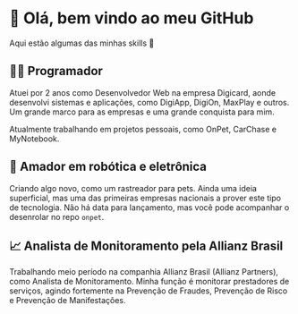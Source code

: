 # 👋 Olá, bem vindo ao meu GitHub

Aqui estão algumas das minhas skills 💪

## 👨‍💻 Programador

Atuei por 2 anos como Desenvolvedor Web na empresa Digicard, aonde desenvolvi sistemas e aplicações, como DigiApp, DigiOn, MaxPlay e outros. Um grande marco para as empresas e uma grande conquista para mim. 

Atualmente trabalhando em projetos pessoais, como OnPet, CarChase e MyNotebook. 

## 🤖 Amador em robótica e eletrônica

Criando algo novo, como um rastreador para pets. Ainda uma ideia superficial, mas uma das primeiras empresas nacionais a prover este tipo de tecnologia. Não há data para lançamento, mas você pode acompanhar o desenrolar no repo `onpet`.

## 📈 Analista de Monitoramento pela Allianz Brasil

Trabalhando meio período na companhia Allianz Brasil (Allianz Partners), como Analista de Monitoramento. Minha função é monitorar prestadores de serviços, agindo fortemente na Prevenção de Fraudes, Prevenção de Risco e Prevenção de Manifestações.
